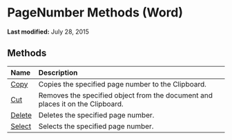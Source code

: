 
# PageNumber Methods (Word)

 **Last modified:** July 28, 2015


## Methods



|**Name**|**Description**|
|:-----|:-----|
| [Copy](ddc36ec0-74f5-c3c6-0f96-db1c4a6d0acd.md)|Copies the specified page number to the Clipboard.|
| [Cut](20813c72-2a09-8115-dbfe-ed738dbdbe7c.md)|Removes the specified object from the document and places it on the Clipboard.|
| [Delete](04d7212b-0439-f8b2-e886-bc9596de134c.md)|Deletes the specified page number.|
| [Select](32730d8e-e16b-5278-c6e9-abe63efe4ff8.md)|Selects the specified page number.|
